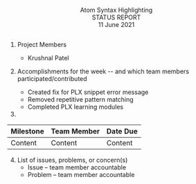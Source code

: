 <p align=center> Atom Syntax Highlighting <br>
  STATUS REPORT <br>
  11 June 2021
  
  ##

1. Project Members
    * Krushnal Patel

2. Accomplishments for the week -- and which team members participated/contributed
      * Created fix for PLX snippet error message
      * Removed repetitive pattern matching
      * Completed PLX learning modules
  
3.  
Milestone | Team Member | Date Due
| :--- | :--- | :---
Content   | Content  | Content 

  
4. List of issues, problems, or concern(s)  
    * Issue – team member accountable
    * Problem – team member accountable

